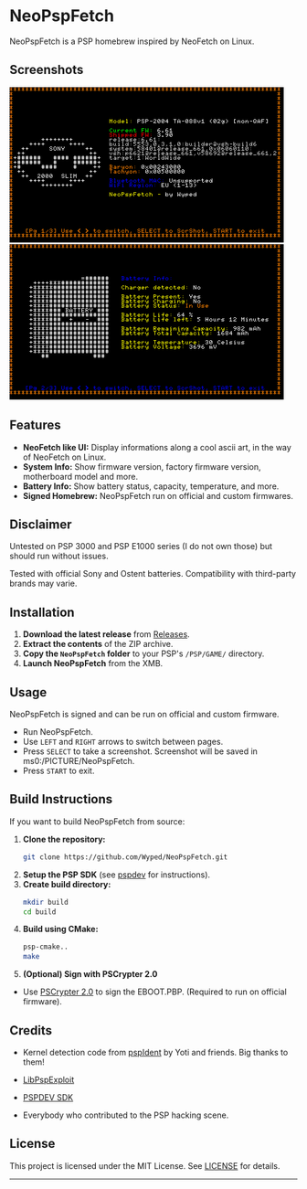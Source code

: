# NeoPspFetch

NeoPspFetch is a PSP homebrew inspired by NeoFetch on Linux.

## Screenshots

![Screenshot 1](screenshots/screenshot01.png)
![Screenshot 2](screenshots/screenshot02.png)


## Features

- **NeoFetch like UI:** Display informations along a cool ascii art, in the way of NeoFetch on Linux.
- **System Info:** Show firmware version, factory firmware version, motherboard model and more.
- **Battery Info:** Show battery status, capacity, temperature, and more. 
- **Signed Homebrew:** NeoPspFetch run on official and custom firmwares.

## Disclaimer

Untested on PSP 3000 and PSP E1000 series (I do not own those) but should run without issues.

Tested with official Sony and Ostent batteries. Compatibility with third-party brands may varie. 


## Installation

1. **Download the latest release** from [Releases](https://github.com/Wyped/NeoPspFetch/releases).
2. **Extract the contents** of the ZIP archive.
3. **Copy the `NeoPspFetch` folder** to your PSP's `/PSP/GAME/` directory.
4. **Launch NeoPspFetch** from the XMB.

## Usage

NeoPspFetch is signed and can be run on official and custom firmware.

- Run NeoPspFetch. 
- Use `LEFT` and `RIGHT` arrows to switch between pages.
- Press `SELECT` to take a screenshot. Screenshot will be saved in ms0:/PICTURE/NeoPspFetch.
- Press `START` to exit.

## Build Instructions

If you want to build NeoPspFetch from source:

1. **Clone the repository:**
   ```bash
   git clone https://github.com/Wyped/NeoPspFetch.git
   ```
2. **Setup the PSP SDK** (see [pspdev](https://pspdev.github.io/) for instructions).
3. **Create build directory:**
   ```bash
   mkdir build
   cd build
   ```
4. **Build using CMake:**
   ```bash
   psp-cmake..
   make
   ```
5. **(Optional) Sign with PSCrypter 2.0**
- Use [PSCrypter 2.0](https://www.brewology.com/downloads/download.php?id=12450&mcid=1) to sign the EBOOT.PBP. (Required to run on official firmware).

## Credits

- Kernel detection code from [pspIdent](https://github.com/Yoti/psp_pspident/)  by Yoti and friends. Big thanks to them!

- [LibPspExploit](https://github.com/PSP-Archive/LibPspExploit)

- [PSPDEV SDK](https://pspdev.github.io/)

- Everybody who contributed to the PSP hacking scene.

## License

This project is licensed under the MIT License. See [LICENSE](LICENSE) for details.

---
